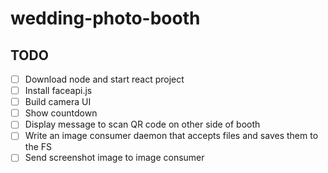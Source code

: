 # wedding-photo-booth

## TODO
- [ ] Download node and start react project
- [ ] Install faceapi.js
- [ ] Build camera UI
- [ ] Show countdown
- [ ] Display message to scan QR code on other side of booth
- [ ] Write an image consumer daemon that accepts files and saves them to the FS
- [ ] Send screenshot image to image consumer
